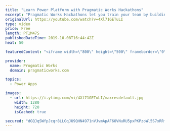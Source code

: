 ```yaml
---
title: "Learn Power Platform with Pragmatic Works Hackathons"
excerpt: "Pragmatic Works Hackathons let you train your team by building PowerApps, Power BI and Azure solutions with one part training and one part building a prototype with your own data.  On-Demand Learning courses FREE trial: https://success.pragmaticworks.com/ondemandlearning-free-trial"
originalUrl: https://youtube.com/watch?v=4Xl71GETuLI
type: video
price: Free
length: PT1M47S
publishedDateTime: 2019-10-08T16:44:42Z
heat: 50

featuredContent: "<iframe width=\"800\" height=\"500\" frameborder=\"0\" src=\"https://www.youtube.com/embed/4Xl71GETuLI\" allow=\"accelerometer; autoplay; encrypted-media; gyroscope; picture-in-picture\" allowfullscreen></iframe>"

provider:
  name: Progmatic Works
  domain: pragmaticworks.com

topics:
  - Power Apps

images:
  - url: https://i.ytimg.com/vi/4Xl71GETuLI/maxresdefault.jpg
    width: 1280
    height: 720
    isCached: true

secured: "dGQJqSWfpJcqr8LLOqJU9QHN4971nVJvmApAF6OVNuRU5pxPKPzoWl5S7xRRfTdSdI3rvdKWUNwimPLwD1/5YHNGZYtbvwT09IAHdpEZYl0doXckhQQytc2uw88Bf7u3araVWtokjEvpPZ/E8uNRxhe4hAvuzvHxKNWLlk1g9W6xXcXXmSKzlBStzD6Lx5v0MbTx4S6Vna/3H44xINMfA1mXANFxsI6WQVOti1Qn4T51ZjdeWuE3abTdEndo5iIdZNSl8EMdjl2riNxqENjFxYM0CbXSXOl9p1Sf7F42gRU7CXbtNfN+3rxMEWkIencum/mVASy0awKQzexeku3OqKAgDjPNga57WK5ps8mU3REufe2dLT+8qzJKgAr6+n8mrFqKPmVHy2k/QXJy5ls6k2ljYynRAdwCqQ+3Fnoxz/Q=;VaXabW36L2VJAXMMNMUOhA=="
---
```


